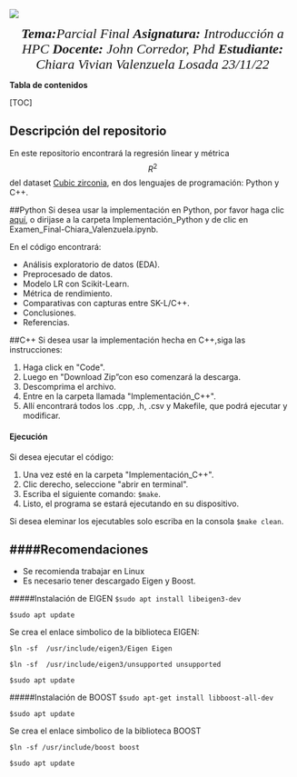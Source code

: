![](https://www.usergioarboleda.edu.co/wp-content/uploads/ultimatum/imagens/logo-mobile-UniversidadSergioArboleda.png) <p align="center"> <FONT FACE="times new roman" SIZE=5>
<i><b>Tema:</b>Parcial Final</i>
<i><b>Asignatura:</b> Introducción a HPC</i>
<i><b>Docente:</b> John  Corredor, Phd</i>
<i><b>Estudiante:</b> Chiara Vivian Valenzuela Losada</i>
<i>23/11/22</i>
</FONT></p>

**Tabla de contenidos**

[TOC]

## Descripción del repositorio
En este repositorio encontrará la regresión linear y métrica $$R^2$$ del dataset [Cubic zirconia]("https://raw.githubusercontent.com/chiaralos/Evaluacion_Regresion_Linear/main/Dataset/cubic_zirconia.csv"), en dos lenguajes de programación: Python y C++. 

##Python
Si desea usar la implementación en Python, por favor haga clic [aquí]("https://colab.research.google.com/drive/1Q70C2xwAQDBE_o5tGOJH0SnXrZYYn4VZ?usp=sharing"), o dirijase a la carpeta Implementación_Python y de clic en Examen_Final-Chiara_Valenzuela.ipynb.

En el código encontrará:

- Análisis exploratorio de datos (EDA).
- Preprocesado de datos.
- Modelo LR con Scikit-Learn.
- Métrica de rendimiento.
- Comparativas con capturas entre SK-L/C++.
- Conclusiones.
- Referencias.

##C++
Si desea usar la implementación hecha en C++,siga las instrucciones:

1. Haga click en "Code".
2. Luego en "Download Zip”con eso comenzará la descarga.
3. Descomprima el archivo.
4. Entre en la carpeta llamada "Implementación_C++".
5. Allí encontrará todos los .cpp, .h, .csv y Makefile, que podrá ejecutar y modificar.

#### Ejecución
Si desea ejecutar el código: 
1. Una vez esté en la carpeta "Implementación_C++".
2. Clic derecho, seleccione "abrir en terminal".
3. Escriba el siguiente comando: `$make`.
4. Listo, el programa se estará ejecutando en su dispositivo.

Si desea eleminar los ejecutables solo escriba en la consola `$make clean`.

####Recomendaciones
-----
- Se recomienda trabajar en Linux
- Es necesario tener descargado Eigen y Boost.

#####Instalación de EIGEN
`$sudo apt install libeigen3-dev`

`$sudo apt update`

Se crea el enlace simbolico de la biblioteca EIGEN:

`$ln -sf  /usr/include/eigen3/Eigen Eigen`

`$ln -sf  /usr/include/eigen3/unsupported unsupported`

`$sudo apt update`

#####Instalación de BOOST
`$sudo apt-get install libboost-all-dev`

`$sudo apt update`

Se crea el enlace simbolico de la biblioteca BOOST

`$ln -sf /usr/include/boost boost`

`$sudo apt update`